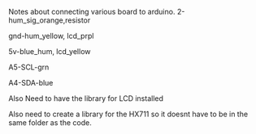 Notes about connecting various board to arduino.
2-hum_sig_orange,resistor

gnd-hum_yellow, lcd_prpl

5v-blue_hum, lcd_yellow

A5-SCL-grn

A4-SDA-blue

Also Need to have the library for LCD installed

Also need to create a library for the HX711 so it doesnt have to be in the same folder as the code.

